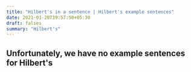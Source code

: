 ```yaml
---
title: "Hilbert's in a sentence | Hilbert's example sentences"
date: 2021-01-20T19:57:50+05:30
draft: falses
summary: "Hilbert's"
---
```

## Unfortunately, we have no example sentences for Hilbert's                 
